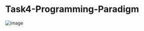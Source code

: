 # Task4-Programming-Paradigm
![image](https://user-images.githubusercontent.com/70184357/154453452-e643d33b-3f94-4868-9938-fedf848f2126.png)

